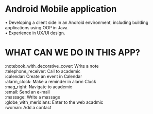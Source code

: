 <h1> Android Mobile application </h1>

• Developing a client side in an Android environment, including building applications using OOP in Java. <br>
• Experience in UX/UI design.

<h1>WHAT CAN WE DO IN THIS APP? </h1>
:notebook_with_decorative_cover: Write a note <br>
:telephone_receiver: Call to academic <br>
:calendar: Create an event in Calendar <br>
:alarm_clock: Make a reminder in alarm Clock <br>
:mag_right:	 Navigate to academic <br>
:email: Send an e-mail <br>
:massage: Write a massage <br>
:globe_with_meridians: Enter to the web acadmic <br>
:woman:	Add a contact <br>
